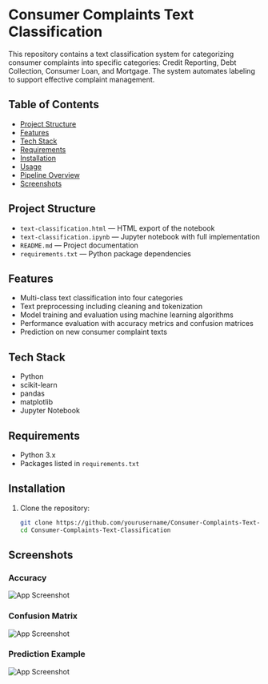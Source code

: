 # Consumer Complaints Text Classification

This repository contains a text classification system for categorizing consumer complaints into specific categories: Credit Reporting, Debt Collection, Consumer Loan, and Mortgage. The system automates labeling to support effective complaint management.

## Table of Contents

- [Project Structure](#project-structure)  
- [Features](#features)  
- [Tech Stack](#tech-stack)  
- [Requirements](#requirements)  
- [Installation](#installation)  
- [Usage](#usage)  
- [Pipeline Overview](#pipeline-overview)  
- [Screenshots](#screenshots)

## Project Structure

- `text-classification.html` — HTML export of the notebook  
- `text-classification.ipynb` — Jupyter notebook with full implementation  
- `README.md` — Project documentation  
- `requirements.txt` — Python package dependencies  

## Features

- Multi-class text classification into four categories  
- Text preprocessing including cleaning and tokenization  
- Model training and evaluation using machine learning algorithms  
- Performance evaluation with accuracy metrics and confusion matrices  
- Prediction on new consumer complaint texts  

## Tech Stack

- Python  
- scikit-learn  
- pandas  
- matplotlib  
- Jupyter Notebook  

## Requirements

- Python 3.x  
- Packages listed in `requirements.txt`  

## Installation

1. Clone the repository:
   ```bash
   git clone https://github.com/yourusername/Consumer-Complaints-Text-Classification.git
   cd Consumer-Complaints-Text-Classification


## Screenshots

### Accuracy
![App Screenshot](https://drive.google.com/uc?id=1xSaXKHkpkmahzhbUjGZ-XCZuPTqyxwtP)

### Confusion Matrix
![App Screenshot](https://drive.google.com/uc?id=14X7h7qRorbFy0wTJnE6tIiX0kyLQb9pC)

### Prediction Example
![App Screenshot](https://drive.google.com/uc?id=1RwD41wnmnq_uq1FVdhDva1NEMvUcXDas)
